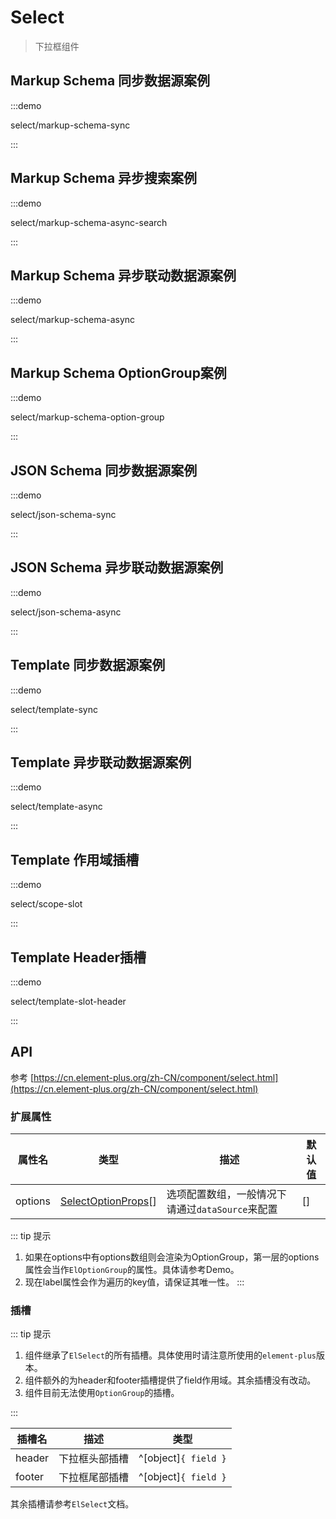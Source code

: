 # Select

> 下拉框组件

## Markup Schema 同步数据源案例

:::demo

select/markup-schema-sync

:::

## Markup Schema 异步搜索案例

:::demo

select/markup-schema-async-search

:::

## Markup Schema 异步联动数据源案例

:::demo

select/markup-schema-async

:::

## Markup Schema OptionGroup案例

:::demo

select/markup-schema-option-group

:::

## JSON Schema 同步数据源案例

:::demo

select/json-schema-sync

:::

## JSON Schema 异步联动数据源案例

:::demo

select/json-schema-async

:::

## Template 同步数据源案例

:::demo

select/template-sync

:::

## Template 异步联动数据源案例

:::demo

select/template-async

:::

## Template 作用域插槽

:::demo

select/scope-slot

:::

## Template Header插槽

:::demo

select/template-slot-header

:::

## API

参考 [https://cn.element-plus.org/zh-CN/component/select.html](https://cn.element-plus.org/zh-CN/component/select.html)

### 扩展属性

| 属性名  | 类型                                                                                      | 描述                                       | 默认值 |
| ------- | ----------------------------------------------------------------------------------------- | ------------------------------------------ | ------ |
| options | [SelectOptionProps](https://cn.element-plus.org/zh-CN/component/select.html#option-api)[] | 选项配置数组，一般情况下请通过`dataSource`来配置   | []     |

::: tip 提示
1. 如果在options中有options数组则会渲染为OptionGroup，第一层的options属性会当作`ElOptionGroup`的属性。具体请参考Demo。
2. 现在label属性会作为遍历的key值，请保证其唯一性。
:::

### 插槽

::: tip 提示

1. 组件继承了`ElSelect`的所有插槽。具体使用时请注意所使用的`element-plus`版本。
2. 组件额外的为header和footer插槽提供了field作用域。其余插槽没有改动。
3. 组件目前无法使用`OptionGroup`的插槽。

:::

| 插槽名 | 描述           | 类型                 |
| ------ | -------------- | -------------------- |
| header | 下拉框头部插槽 | ^[object]`{ field }` |
| footer | 下拉框尾部插槽 | ^[object]`{ field }` |

其余插槽请参考`ElSelect`文档。

